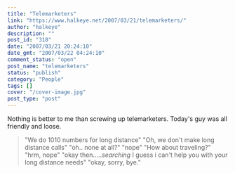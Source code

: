 ```yaml
---
title: "Telemarketers"
link: "https://www.halkeye.net/2007/03/21/telemarketers/"
author: "halkeye"
description: ""
post_id: "318"
date: "2007/03/21 20:24:10"
date_gmt: "2007/03/22 04:24:10"
comment_status: "open"
post_name: "telemarketers"
status: "publish"
category: "People"
tags: []
cover: "/cover-image.jpg"
post_type: "post"
---
```


Nothing is better to me than screwing up telemarketers. Today's guy was all friendly and loose. 

> "We do 1010 numbers for long distance" "Oh, we don't make long distance calls" "oh.. none at all?" "nope" "How about traveling?" "hrm, nope" "okay then.....*searching* I guess i can't help you with your long distance needs" "okay, sorry, bye."